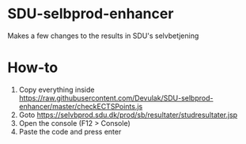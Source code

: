 # SDU-selbprod-enhancer
Makes a few changes to the results in SDU's selvbetjening

# How-to
1. Copy everything inside https://raw.githubusercontent.com/Devulak/SDU-selbprod-enhancer/master/checkECTSPoints.js
2. Goto https://selvbprod.sdu.dk/prod/sb/resultater/studresultater.jsp
3. Open the console (F12 > Console)
4. Paste the code and press enter
